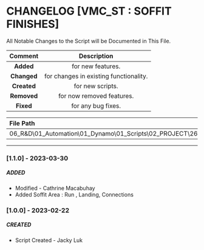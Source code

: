 # CHANGELOG [VMC_ST : SOFFIT FINISHES]
All Notable Changes to the Script will be Documented in This File.

| Comment | Description |
| :--: | :--: |
| **Added**  | for new features. |
|**Changed** |for changes in existing functionality. |
|**Created** | for new scripts. |
|**Removed** |for now removed features. |
|**Fixed** |for any bug fixes. |

| File Path | 
| :-- |
|06_R&D\01_Automation\01_Dynamo\01_Scripts\02_PROJECT\263_VMC\STAIRS|
------------------------------------------------------------------

### [1.1.0] - 2023-03-30
##### ADDED
- Modified - Cathrine Macabuhay
- Added Soffit Area : Run , Landing, Connections

### [1.0.0] - 2023-02-22
##### CREATED
- Script Created - Jacky Luk